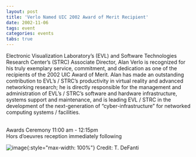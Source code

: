 ```yaml
---
layout: post
title: 'Verlo Named UIC 2002 Award of Merit Recipient'
date: 2002-11-06
tags: event
categories: events
tabs: true
---
```


Electronic Visualization Laboratory&rsquo;s (EVL) and Software Technologies Research Center&rsquo;s (STRC) Associate Director, Alan Verlo is recognized for his truly exemplary service, commitment, and dedication as one of the recipients of the 2002 UIC Award of Merit. Alan has made an outstanding contribution to EVL&rsquo;s / STRC&rsquo;s productivity in virtual reality and advanced networking research; he is directly responsible for the management and administration of EVL&rsquo;s / STRC&rsquo;s software and hardware infrastructure, systems support and maintenance, and is leading EVL / STRC in the development of the next-generation of &ldquo;cyber-infrastructure&rdquo; for networked computing systems / facilities.<br><br>

Awards Ceremony 11:00 am - 12:15pm<br>
Hors d&rsquo;oeuvres reception immediately following

![image](https://www.evl.uic.edu/output/originals/averlo_merit.jpg-srcw.jpg){:style="max-width: 100%"}
Credit: T. DeFanti

